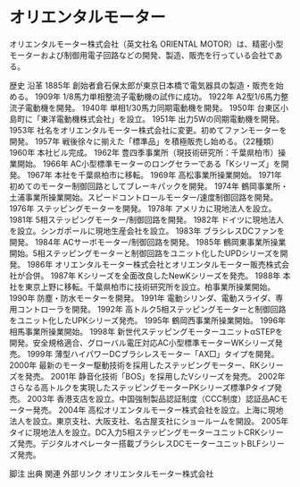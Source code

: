# オリエンタルモーター

オリエンタルモーター株式会社（英文社名 ORIENTAL MOTOR）は、精密小型モーターおよび制御用電子回路などの開発、製造、販売を行っている会社である。

歴史
沿革
1885年 創始者倉石保太郎が東京日本橋で電気器具の製造・販売を始める。
1909年 1/8馬力単相整流子電動機の試作に成功。
1922年 A2型1/6馬力整流子電動機を開発。
1940年 単相1/30馬力同期電動機を開発。
1950年 台東区小島町に「東洋電動機株式会社」を設立。
1951年 出力5Wの同期電動機を開発。
1953年 社名をオリエンタルモーター株式会社に変更。初めてファンモーターを開発。
1957年 戦後徐々に揃えた「標準品」を積極販売し始める。（22種類）
1960年 本社ビル完成。
1962年 豊四季事業所（現技術研究所：千葉県柏市）操業開始。
1966年 AC小型標準モーターのロングセラーである「Kシリーズ」を開発。
1967年 本社を千葉県柏市に移転。
1969年 高松事業所操業開始。
1971年 初めてのモーター制御回路としてブレーキパックを開発。
1974年 鶴岡事業所・土浦事業所操業開始。スピードコントロールモーター/速度制御回路を開発。
1976年 ステッピングモーターを開発。
1978年 アメリカに現地法人を設立。
1981年 5相ステッピングモーター/制御回路を開発。
1982年 ドイツに現地法人を設立。シンガポールに現地生産会社を設立。
1983年 ブラシレスDCファンを開発。
1984年 ACサーボモーター/制御回路を開発。
1985年 鶴岡東事業所操業開始。5相ステッピングモーターと制御回路をユニット化したUPDシリーズを開発。
1986年 オリエンタルモーター株式会社とオリエンタルモーター販売株式会社が合併。
1987年 Kシリーズを全面改良したNewKシリーズを発売。
1988年 本社を東京上野に移転。千葉県柏市に技術研究所を設立。柏事業所操業開始。
1990年 防塵・防水モーターを開発。
1991年 電動シリンダ、電動スライダ、専用コントローラを開発。
1992年 高トルク5相ステッピングモーターと制御回路をユニット化したUPKシリーズ発売。
1995年 鶴岡西事業所操業開始。
1996年 相馬事業所操業開始。
1998年 新世代ステッピングモーターユニットαSTEPを開発。安全規格適合、グローバル電圧対応AC小型標準モーターWKシリーズ発売。
1999年 薄型ハイパワーDCブラシレスモーター「AX□」タイプを開発。
2000年 最新のモーター駆動技術を採用したステッピングモーター、RKシリーズを発売。
2001年 静音化技術「BOS」を採用したVシリーズを発売。
2002年 さらなる高トルクを実現したステッピングモーターPKシリーズ標準Pタイプ発売。
2003年 香港支店を設立。中国強制製品認証制度（CCC制度）認証品ACモーター発売。
2004年 高松オリエンタルモーター株式会社を設立。上海に現地法人を設立。東京支社、大阪支社、名古屋支社にショールームを開設。
2005年 タイに現地法人を設立。DC入力5相ステッピングモーターユニットCRKシリーズ発売。デジタルオペレーター搭載ブラシレスDCモーターユニットBLFシリーズ発売。

脚注
出典
関連
外部リンク
オリエンタルモーター株式会社